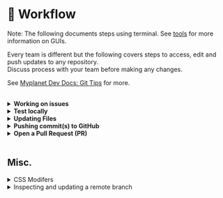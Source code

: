 # 🤝 Workflow

Note: The following documents steps using terminal. See [tools](tools.md) for more information on GUIs.

Every team is different but the following covers steps to access, edit and push updates to any repository.<br>Discuss process with your team before making any changes. 

See [Myplanet Dev Docs: Git Tips](https://github.com/myplanetdigital/dev-docs/blob/master/wiki/GitTips.md) for more.
<br><br>

<details>
  <summary><strong>Working on issues</strong></summary>

## Create a new issue

Issues can be used to keep track of bugs, enhancements, or other requests. If an issue for the bug identified does not exist, create one

[TBD Issue Template Link]()

## Create a new branch to work on the issue(s)

For small changes, hotfixes etc. open a PR against Master/Main. For larger tickets and updates to the site, PR against the Development branch

1. Update your local with changes from origin/development.

`git pull`

1. Create a new branch from development

`git checkout -b '123--new-branch' development`


> A new branch should be created (from master) for each unique issue.

> Reference the issue number in the name of the new branch you will create

> Ensure Master is updated before branching

> Replace 123--new-branch with the issue number and the desired branch name

> Branches should be named clearly based on the context of the issue. 


### More options

```
# View your branches
git branch

# View Remote branches
git remote -v

# Switch branches
git checkout 123--new-branch

# Delete a branch
git branch -D 123--new-branch

# Switch to master
git checkout master
```

---
</details>

<details>
  <summary><strong>Test locally</strong></summary>

* Before running the build, check for new packages on upstream/master (from other dev tickets for eg.)

`yarn install`

* Remove shared cache files.

`yarn cache clean`

* Build the site.

`yarn build`

* Start the server.

`yarn start`

---
</details>

<details>
  <summary><strong>Updating Files</strong></summary>

## Make changes to desired file(s)
* Open Project folder in text editor (Atom)
* Locate target file and make changes as needed

Once changes have been made, run/refresh the build to test using the steps in the [previous section](workflow.md)

## Add changes
Once you have modified existing files or added new files to the project, you can add them to your local repository, which we can do with the git add command. Let’s add the -A flag to add all changes that we have made:

* Check the status of the working directory

`git status`

* Add all changes in working dir.

`git add -A`

`git add .`

`git add src`

* Compare branches

`git diff`

* Add specific files. Only that file is added to commit

`git add file_name`

* Revert/Reset to last commit

`git reset head`

See [Troubleshooting](https://github.com/jacquesramphal/ui-dev-docs/wiki/Troubleshooting) steps to rebase branch and fix commit issues where multiple commits are displayed in error.

## Commit Changes
Next, we’ll want to record the changes that we made to the repository

`git commit`

## Adding Commit Message
The commit message is an important aspect of your code contribution; it helps the other contributors fully understand the change you have made, why you made it, and how significant it is. Additionally, commit messages provide a historical record of the changes for the project at large, helping future contributors along the way.

If we have a very short message, we can record that with the `-m` flag and the message in quotes:

`git commit -m 'commit message here'`


## Verify Commit Details
Once you have saved and exited the commit message text file, you can verify what git will be committing with the following command:

`git status`

---
</details>

<details>
  <summary><strong>Pushing commit(s) to GitHub</strong></summary>

At this point you can use the git push command to push the changes to the current branch of your forked repository:

```
git pull
git push
```

If pushing a new branch for the FIRST TIME, use:

`git push -u upstream 123--new-branch`

---
</details>

<details>
  <summary><strong>Open a Pull Request (PR)</strong></summary>

## GitHub Pull Request Etiquette & Template

Source: [Myplanet Dev Doc: PR Template](https://github.com/myplanetdigital/dev-docs/Practice Areas/Site Reliability & DevOps/GitHub Pull Request (PR) Template.md)

1. Go to github branch master
1. Find your branch
1. Confirm COMMITS
1. Add description
1. Link related issues/PRs

[Read more](https://help.github.com/en/github/collaborating-with-issues-and-pull-requests/creating-a-pull-request)

---
</details>
<br>

## Misc.

<details>
  <summary>CSS Modifers</summary>

### CSS Modifiers
look for modifiers in layout.scss
`$--padding { padding: 0 40px; }`

$ inserts the name of the class above
add the new class to the main component.js or style.js (double check where styles are) file



with a media query

`$--mobile-padding {
    @include breakpoint('medium', true) {
    padding: 0 40px;
    }
    @include breakpoint('small', true) {
    padding: 0 20px;
}`


checkout responsive.scss for media queries

variables.scss

@mixin

mixins are functions in SASS. research this

---
</details>

<details>
  <summary>Inspecting and updating a remote branch</summary>

Source: [Myplanet Dev Docs: Git Tips](https://github.com/myplanetdigital/dev-docs/blob/master/wiki/GitTips.md#add-remote-forks)

## Add Remote Forks

If you want to review other people's branches/PR you can add their forks locally:

```
git remote add Sheril git@github.com:Sheril/ecx-portal.git
```

Fetch that user to update all of that user's branch

```
git fetch Sheril
```

Check out that user's branch

```
git checkout Sheril/ECX-XXX--branch
```

## Pushing to Remote Branches

In the case you want to push to somebody else's repo or upstream:

```
git push remote local-branch:remote-branch
```

If I want to push to Sheril's ECX-XXX--branch I would do this:

```
git push sheril My-ECX-XXX:ECX-XXX--branch
```
---
</details>
